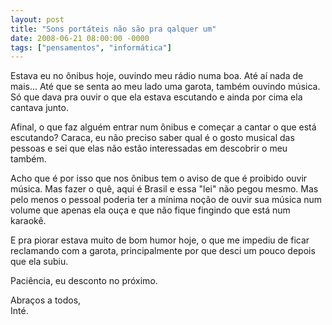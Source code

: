 ```yaml
---
layout: post
title: "Sons portáteis não são pra qalquer um"
date: 2008-06-21 08:00:00 -0000
tags: ["pensamentos", "informática"]
---
```

Estava eu no ônibus hoje, ouvindo meu rádio numa boa. Até aí nada de mais... Até que se senta ao meu lado uma garota, também ouvindo música. Só que dava pra ouvir o que ela estava escutando e ainda por cima ela cantava junto.

Afinal, o que faz alguém entrar num ônibus e começar a cantar o que está escutando? Caraca, eu não preciso saber qual é o gosto musical das pessoas e sei que elas não estão interessadas em descobrir o meu também.

Acho que é por isso que nos ônibus tem o aviso de que é proibido ouvir música. Mas fazer o quê, aqui é Brasil e essa "lei" não pegou mesmo. Mas pelo menos o pessoal poderia ter a mínima noção de ouvir sua música num volume que apenas ela ouça e que não fique fingindo que está num karaokê.

E pra piorar estava muito de bom humor hoje, o que me impediu de ficar reclamando com a garota, principalmente por que desci um pouco depois que ela subiu.

Paciência, eu desconto no próximo.

Abraços a todos,  
Inté.